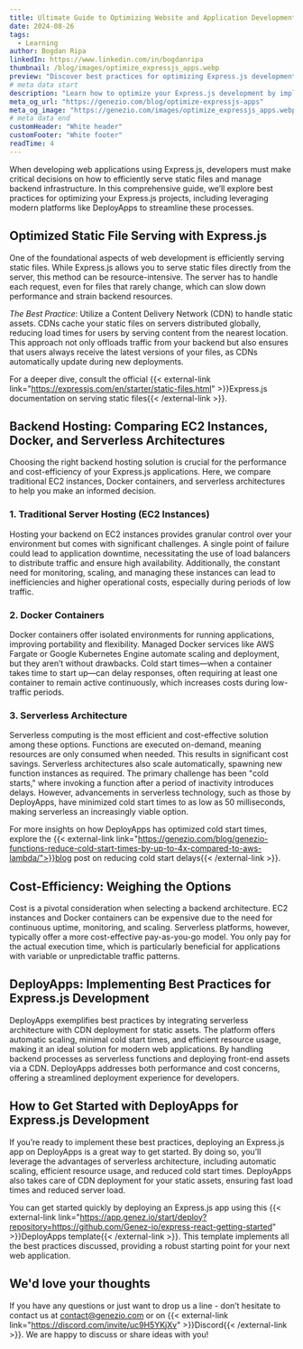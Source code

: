 ```yaml
---
title: Ultimate Guide to Optimizing Website and Application Development with Express.js
date: 2024-08-26
tags:
  - Learning
author: Bogdan Ripa
linkedIn: https://www.linkedin.com/in/bogdanripa
thumbnail: /blog/images/optimize_expressjs_apps.webp
preview: "Discover best practices for optimizing Express.js development with serverless architecture and CDN deployment on DeployApps"
# meta data start
description: "Learn how to optimize your Express.js development by implementing serverless architecture and CDN deployment. Explore how DeployApps’s platform enhances performance, scalability, and cost-efficiency, making it easier to build and deploy modern web applications"
meta_og_url: "https://genezio.com/blog/optimize-expressjs-apps"
meta_og_image: "https://genezio.com/images/optimize_expressjs_apps.webp"
# meta data end
customHeader: "White header"
customFooter: "White footer"
readTime: 4
---
```


When developing web applications using Express.js, developers must make critical decisions on how to efficiently serve static files and manage backend infrastructure. In this comprehensive guide, we’ll explore best practices for optimizing your Express.js projects, including leveraging modern platforms like DeployApps to streamline these processes.

## Optimized Static File Serving with Express.js

One of the foundational aspects of web development is efficiently serving static files. While Express.js allows you to serve static files directly from the server, this method can be resource-intensive. The server has to handle each request, even for files that rarely change, which can slow down performance and strain backend resources.

_The Best Practice_: Utilize a Content Delivery Network (CDN) to handle static assets. CDNs cache your static files on servers distributed globally, reducing load times for users by serving content from the nearest location. This approach not only offloads traffic from your backend but also ensures that users always receive the latest versions of your files, as CDNs automatically update during new deployments.

For a deeper dive, consult the official {{< external-link link="https://expressjs.com/en/starter/static-files.html" >}}Express.js documentation on serving static files{{< /external-link >}}.

## Backend Hosting: Comparing EC2 Instances, Docker, and Serverless Architectures

Choosing the right backend hosting solution is crucial for the performance and cost-efficiency of your Express.js applications. Here, we compare traditional EC2 instances, Docker containers, and serverless architectures to help you make an informed decision.

### 1. Traditional Server Hosting (EC2 Instances)

Hosting your backend on EC2 instances provides granular control over your environment but comes with significant challenges. A single point of failure could lead to application downtime, necessitating the use of load balancers to distribute traffic and ensure high availability. Additionally, the constant need for monitoring, scaling, and managing these instances can lead to inefficiencies and higher operational costs, especially during periods of low traffic.

### 2. Docker Containers

Docker containers offer isolated environments for running applications, improving portability and flexibility. Managed Docker services like AWS Fargate or Google Kubernetes Engine automate scaling and deployment, but they aren’t without drawbacks. Cold start times—when a container takes time to start up—can delay responses, often requiring at least one container to remain active continuously, which increases costs during low-traffic periods.

### 3. Serverless Architecture

Serverless computing is the most efficient and cost-effective solution among these options. Functions are executed on-demand, meaning resources are only consumed when needed. This results in significant cost savings. Serverless architectures also scale automatically, spawning new function instances as required. The primary challenge has been "cold starts," where invoking a function after a period of inactivity introduces delays. However, advancements in serverless technology, such as those by DeployApps, have minimized cold start times to as low as 50 milliseconds, making serverless an increasingly viable option.

For more insights on how DeployApps has optimized cold start times, explore the {{< external-link link="https://genezio.com/blog/genezio-functions-reduce-cold-start-times-by-up-to-4x-compared-to-aws-lambda/">}}blog post on reducing cold start delays{{< /external-link >}}.

## Cost-Efficiency: Weighing the Options

Cost is a pivotal consideration when selecting a backend architecture. EC2 instances and Docker containers can be expensive due to the need for continuous uptime, monitoring, and scaling. Serverless platforms, however, typically offer a more cost-effective pay-as-you-go model. You only pay for the actual execution time, which is particularly beneficial for applications with variable or unpredictable traffic patterns.

## DeployApps: Implementing Best Practices for Express.js Development

DeployApps exemplifies best practices by integrating serverless architecture with CDN deployment for static assets. The platform offers automatic scaling, minimal cold start times, and efficient resource usage, making it an ideal solution for modern web applications. By handling backend processes as serverless functions and deploying front-end assets via a CDN. DeployApps addresses both performance and cost concerns, offering a streamlined deployment experience for developers.

## How to Get Started with DeployApps for Express.js Development

If you’re ready to implement these best practices, deploying an Express.js app on DeployApps is a great way to get started. By doing so, you’ll leverage the advantages of serverless architecture, including automatic scaling, efficient resource usage, and reduced cold start times. DeployApps also takes care of CDN deployment for your static assets, ensuring fast load times and reduced server load.

You can get started quickly by deploying an Express.js app using this {{< external-link link="https://app.genez.io/start/deploy?repository=https://github.com/Genez-io/express-react-getting-started" >}}DeployApps template{{< /external-link >}}. This template implements all the best practices discussed, providing a robust starting point for your next web application.

## We'd love your thoughts

If you have any questions or just want to drop us a line - don’t hesitate to contact us at contact@genezio.com or on {{< external-link link="https://discord.com/invite/uc9H5YKjXv" >}}Discord{{< /external-link >}}. We are happy to discuss or share ideas with you!
